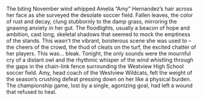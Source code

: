 The biting November wind whipped Amelia “Amy” Hernandez’s hair across her face as she surveyed the desolate soccer field.  Fallen leaves, the color of rust and decay, clung stubbornly to the damp grass, mirroring the gnawing anxiety in her gut.  The floodlights, usually a beacon of hope and ambition, cast long, skeletal shadows that seemed to mock the emptiness of the stands.  This wasn't the vibrant, boisterous scene she was used to – the cheers of the crowd, the thud of cleats on the turf, the excited chatter of her players.  This was… bleak.  Tonight, the only sounds were the mournful cry of a distant owl and the rhythmic whisper of the wind whistling through the gaps in the chain-link fence surrounding the Westview High School soccer field.  Amy, head coach of the Westview Wildcats, felt the weight of the season’s crushing defeat pressing down on her like a physical burden.  The championship game, lost by a single, agonizing goal, had left a wound that refused to heal.
